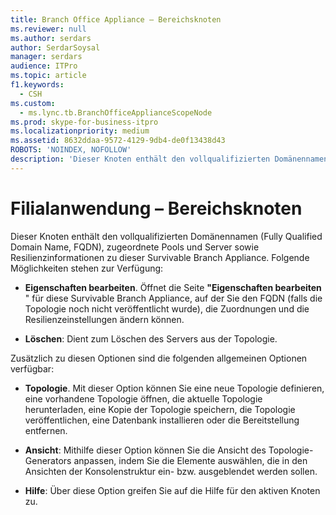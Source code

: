 ```yaml
---
title: Branch Office Appliance – Bereichsknoten
ms.reviewer: null
ms.author: serdars
author: SerdarSoysal
manager: serdars
audience: ITPro
ms.topic: article
f1.keywords:
  - CSH
ms.custom:
  - ms.lync.tb.BranchOfficeApplianceScopeNode
ms.prod: skype-for-business-itpro
ms.localizationpriority: medium
ms.assetid: 8632ddaa-9572-4129-9db4-de0f13438d43
ROBOTS: 'NOINDEX, NOFOLLOW'
description: 'Dieser Knoten enthält den vollqualifizierten Domänennamen (Fully Qualified Domain Name, FQDN), zugeordnete Pools und Server sowie Resilienzinformationen zu dieser Survivable Branch Appliance. Folgende Möglichkeiten stehen zur Verfügung:'
---
```


# <a name="branch-office-appliance-scope-node"></a>Filialanwendung – Bereichsknoten
 
Dieser Knoten enthält den vollqualifizierten Domänennamen (Fully Qualified Domain Name, FQDN), zugeordnete Pools und Server sowie Resilienzinformationen zu dieser Survivable Branch Appliance. Folgende Möglichkeiten stehen zur Verfügung:
  
- **Eigenschaften bearbeiten**. Öffnet die Seite **"Eigenschaften bearbeiten** " für diese Survivable Branch Appliance, auf der Sie den FQDN (falls die Topologie noch nicht veröffentlicht wurde), die Zuordnungen und die Resilienzeinstellungen ändern können.
    
- **Löschen**: Dient zum Löschen des Servers aus der Topologie.
    
Zusätzlich zu diesen Optionen sind die folgenden allgemeinen Optionen verfügbar:
  
- **Topologie**. Mit dieser Option können Sie eine neue Topologie definieren, eine vorhandene Topologie öffnen, die aktuelle Topologie herunterladen, eine Kopie der Topologie speichern, die Topologie veröffentlichen, eine Datenbank installieren oder die Bereitstellung entfernen.
    
- **Ansicht**: Mithilfe dieser Option können Sie die Ansicht des Topologie-Generators anpassen, indem Sie die Elemente auswählen, die in den Ansichten der Konsolenstruktur ein- bzw. ausgeblendet werden sollen.
    
- **Hilfe**: Über diese Option greifen Sie auf die Hilfe für den aktiven Knoten zu.
    

